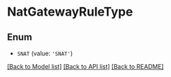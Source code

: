 # NatGatewayRuleType


## Enum

* `SNAT` (value: `'SNAT'`)

[[Back to Model list]](../README.md#documentation-for-models) [[Back to API list]](../README.md#documentation-for-api-endpoints) [[Back to README]](../README.md)


